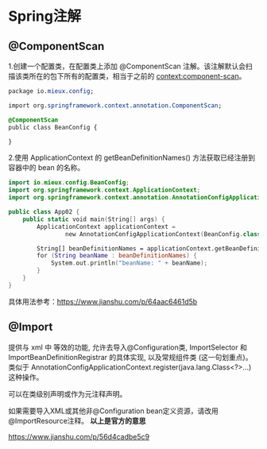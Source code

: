 # Spring注解

## @ComponentScan

1.创建一个配置类，在配置类上添加 @ComponentScan 注解。该注解默认会扫描该类所在的包下所有的配置类，相当于之前的 <context:component-scan>。



```css
package io.mieux.config;

import org.springframework.context.annotation.ComponentScan;

@ComponentScan
public class BeanConfig {

}
```

2.使用 ApplicationContext 的 getBeanDefinitionNames() 方法获取已经注册到容器中的 bean 的名称。



```swift
import io.mieux.config.BeanConfig;
import org.springframework.context.ApplicationContext;
import org.springframework.context.annotation.AnnotationConfigApplicationContext;

public class App02 {
    public static void main(String[] args) {
        ApplicationContext applicationContext =
                new AnnotationConfigApplicationContext(BeanConfig.class);

        String[] beanDefinitionNames = applicationContext.getBeanDefinitionNames();
        for (String beanName : beanDefinitionNames) {
            System.out.println("beanName: " + beanName);
        }
    }
}
```

具体用法参考：https://www.jianshu.com/p/64aac6461d5b

## @Import

提供与 xml 中 <import/> 等效的功能, 允许去导入@Configuration类, ImportSelector 和 ImportBeanDefinitionRegistrar 的具体实现, 以及常规组件类 (这一句划重点)。
 类似于 AnnotationConfigApplicationContext.register(java.lang.Class<?>...) 这种操作。

可以在类级别声明或作为元注释声明。

如果需要导入XML或其他非@Configuration bean定义资源，请改用@ImportResource注释。
 **以上是官方的意思**

https://www.jianshu.com/p/56d4cadbe5c9
